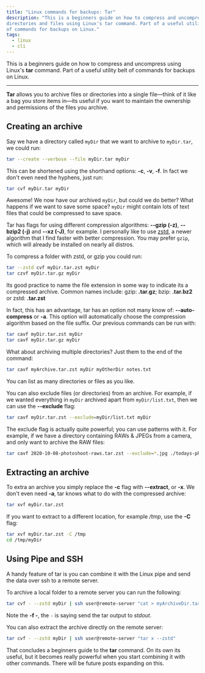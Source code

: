 ```yaml
---
title: "Linux commands for backups: Tar"
description: "This is a beginners guide on how to compress and uncompress
directories and files using Linux's tar command. Part of a useful utility belt
of commands for backups on Linux."
tags:
  - linux
  - cli
---
```


This is a beginners guide on how to compress and uncompress using Linux's
__tar__ command. Part of a useful utility belt of commands for backups on Linux.

<hr class="main-blog__intro-hr">

__Tar__ allows you to archive files or directories into a single file—think of
it like a bag you store items in—its useful if you want to maintain the
ownership and permissions of the files you archive.

## Creating an archive

Say we have a directory called  `myDir` that we want to archive to  `myDir.tar`,
we could run:

```bash
tar --create --verbose --file myDir.tar myDir
```

This can be shortened using the shorthand options: __-c__, __-v__, __-f__.
In fact we don't even need the hyphens, just run:

```bash
tar cvf myDir.tar myDir
```

Awesome! We now have our archived `myDir`, but could we do better? What happens
if we want to save some space?  `myDir` might contain lots of text files that
could be compressed to save space.

Tar has flags for using different compression algorithms: __--gzip (-z)__,
__--bzip2 (-j)__ and __--xz (-J)__, for example. I personally like to use
[zstd][1], a newer algorithm that I find faster with better compression. You may
prefer `gzip`, which will already be installed on nearly all distros.

To compress a folder with zstd, or gzip you could run:

```bash
tar --zstd cvf myDir.tar.zst myDir
tar czvf myDir.tar.gz myDir
```

Its good practice to name the file extension in some way to indicate its a
compressed archive. Common names include: gzip: __.tar.gz__; bzip:
__.tar.bz2__ or zstd: __.tar.zst__

In fact, this has an advantage, tar has an option not many know of:
__--auto-compress__ or __-a__. This option will automatically choose the
compression algorithm based on the file suffix. Our previous commands can be run
with:

```bash
tar cavf myDir.tar.zst myDir
tar cavf myDir.tar.gz myDir
```

What about archiving multiple directories? Just them to the end of the
command:

```bash
tar cavf myArchive.tar.zst myDir myOtherDir notes.txt
```

You can list as many directories or files as you like.

You can also exclude files (or directories) from an archive. For example, if we
wanted everything in `myDir` archived apart from `myDir/list.txt`, then we can
use the __--exclude__ flag:

```bash
tar cavf myDir.tar.zst --exclude=myDir/list.txt myDir
```

The exclude flag is actually quite powerful; you can use patterns with it. For
example, if we have a directory containing RAWs & JPEGs from a camera, and only
want to archive the RAW files:

```bash
tar cavf 2020-10-08-photoshoot-raws.tar.zst --exclude=*.jpg ./todays-photoshoot
```

## Extracting an archive

To extra an archive you simply replace the __-c__ flag with __--extract__, or
__-x__. We don't even need __-a__, tar knows what to do with the compressed
archive:

```bash
tar xvf myDir.tar.zst
```

If you want to extract to a different location, for example _/tmp_, use the
__-C__ flag:

```bash
tar xvf myDir.tar.zst -C /tmp
cd /tmp/myDir
```

## Using Pipe and SSH

A handy feature of tar is you can combine it with the Linux pipe and send
the data over ssh to a remote server.

To archive a local folder to a remote server you can run the following:

```bash
tar cvf - --zstd myDir | ssh user@remote-server "cat > myArchiveDir.tar.zst"
```

Note the __-f -__, the `-` is saying send the tar output to _stdout_.

You can also extract the archive directly on the remote server:

```bash
tar cvf - --zstd myDir | ssh user@remote-server "tar x --zstd"
```


That concludes a beginners guide to the __tar__ command. On its own its useful,
but it becomes really powerful when you start combining it with other commands.
There will be future posts expanding on this.


[1]: https://engineering.fb.com/core-data/smaller-and-faster-data-compression-with-zstandard/

